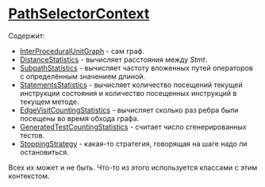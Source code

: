 # [PathSelectorContext](../../../../utbot-framework/src/main/kotlin/org/utbot/engine/selectors/PathSelectorBuilder.kt)

Содержит:
- [InterProceduralUnitGraph](InterProceduralUnitGraph.md) - сам граф.
- [DistanceStatistics](../../../../utbot-framework/src/main/kotlin/org/utbot/engine/selectors/strategies/DistanceStatistics.kt) - вычисляет расстояния между _Stmt_.
- [SubpathStatistics](../../../../utbot-framework/src/main/kotlin/org/utbot/engine/selectors/strategies/SubpathStatistics.kt) - вычисляет частоту вложенных путей операторов с определённым значением длиной.
- [StatementsStatistics](../../../../utbot-framework/src/main/kotlin/org/utbot/engine/selectors/strategies/StatementsStatistics.kt) - вычисляет количество посещений текущей инструкции состояния и количество посещенных инструкций в текущем методе.
- [EdgeVisitCountingStatistics](../../../../utbot-framework/src/main/kotlin/org/utbot/engine/selectors/strategies/EdgeVisitCountingStatistics.kt) - вычисляет сколько раз ребра были посещены во время обхода графа.
- [GeneratedTestCountingStatistics](../../../../utbot-framework/src/main/kotlin/org/utbot/engine/selectors/strategies/GeneratedTestCountingStatistics.kt) - считает число сгенерированных тестов.
- [StoppingStrategy](../../../../utbot-framework/src/main/kotlin/org/utbot/engine/selectors/strategies/StoppingStrategy.kt) - какая-то стратегия, говорящая на шаге надо ли остановиться.

Всех их может и не быть. Что-то из этого используется классами с этим контекстом.
